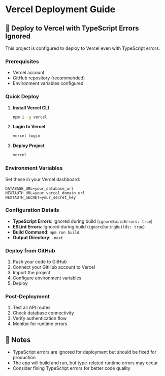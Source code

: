 # Vercel Deployment Guide

## 🚀 Deploy to Vercel with TypeScript Errors Ignored

This project is configured to deploy to Vercel even with TypeScript errors.

### Prerequisites
- Vercel account
- GitHub repository (recommended)
- Environment variables configured

### Quick Deploy

1. **Install Vercel CLI**
   ```bash
   npm i -g vercel
   ```

2. **Login to Vercel**
   ```bash
   vercel login
   ```

3. **Deploy Project**
   ```bash
   vercel
   ```

### Environment Variables

Set these in your Vercel dashboard:

```
DATABASE_URL=your_database_url
NEXTAUTH_URL=your_vercel_domain_url
NEXTAUTH_SECRET=your_secret_key
```

### Configuration Details

- **TypeScript Errors**: Ignored during build (`ignoreBuildErrors: true`)
- **ESLint Errors**: Ignored during build (`ignoreDuringBuilds: true`)
- **Build Command**: `npm run build`
- **Output Directory**: `.next`

### Deploy from GitHub

1. Push your code to GitHub
2. Connect your GitHub account to Vercel
3. Import the project
4. Configure environment variables
5. Deploy

### Post-Deployment

1. Test all API routes
2. Check database connectivity
3. Verify authentication flow
4. Monitor for runtime errors

## 📝 Notes

- TypeScript errors are ignored for deployment but should be fixed for production
- The app will build and run, but type-related runtime errors may occur
- Consider fixing TypeScript errors for better code quality